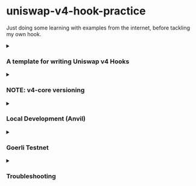 # uniswap-v4-hook-practice
Just doing some learning with examples from the internet, before tackling my own hook. 

<details>
<summary><h3>A template for writing Uniswap v4 Hooks </h3></summary>
[`Use this Template`](https://github.com/saucepoint/v4-template/generate)

1. The example hook [Counter.sol](src/Counter.sol) demonstrates the `beforeSwap()` and `afterSwap()` hooks
2. The test template [Counter.t.sol](test/Counter.t.sol) preconfigures the v4 pool manager, test tokens, and test liquidity.
3. The scripts in the v4-template are written so that you can
   - Designed for Goerli, but usable for other networks
   - Deploy a hook contract
   - Create a liquidity pool on V4
   - Add liquidity to a pool
   - Swap tokens on a pool
4. This template is built using Foundry
</details>

<details>
<summary><h3>NOTE: v4-core versioning</h3></summary>

Previous versions of `v4-template` accessed `v4-core` as the nested dependency of `v4-periphery`. With recent core activity, `v4-periphery` is slightly out of sync.

As of 11/16/2023, `v4-template` has pinned a version of `v4-core` that is most similar to the testnet deployments.

If there are issues, please do not hesistate on reaching out to [saucepoint](https://t.me/saucepoint)

</details>

<details>
<summary><h3>Local Development (Anvil)</h3></summary>
*requires [foundry](https://book.getfoundry.sh)*

```
forge install
forge test
```

Because v4 exceeds the bytecode limit of Ethereum and it's *business licensed*, we can only deploy & test hooks on [anvil](https://book.getfoundry.sh/anvil/).

```bash
# start anvil, with a larger code limit
anvil --code-size-limit 30000

# in a new terminal
forge script script/Anvil.s.sol \
    --rpc-url http://localhost:8545 \
    --private-key 0xac0974bec39a17e36ba4a6b4d238ff944bacb478cbed5efcae784d7bf4f2ff80 \
    --code-size-limit 30000 \
    --broadcast
```
</details>

<details>
<summary><h3>Goerli Testnet</h3></summary>

For testing on Goerli Testnet the Uniswap Foundation team has deployed a slimmed down version of the V4 contract (due to current contract size limits) on the network.

The relevant addresses for testing on Goerli are the ones below

```bash
POOL_MANAGER = 0x3A9D48AB9751398BbFa63ad67599Bb04e4BdF98b
POOL_MODIFY_POSITION_TEST = 0x83feDBeD11B3667f40263a88e8435fca51A03F8C
SWAP_ROUTER = 0xF8AADC65Bf1Ec1645ef931317fD48ffa734a185c
```

Update the following command with your own private key:

```
forge script script/00_Counter.s.sol \
--rpc-url https://rpc.ankr.com/eth_goerli \
--private-key [your_private_key_on_goerli_here] \
--broadcast
```

### *Deploying your own Tokens For Testing*

Because V4 is still in testing mode, most networks don't have liquidity pools live on V4 testnets. We recommend launching your own test tokens and expirementing with them that. We've included in the templace a Mock UNI and Mock USDC contract for easier testing. You can deploy the contracts and when you do you'll have 1 million mock tokens to test with for each contract. See deployment commands below

```
forge create script/mocks/mUNI.sol:MockUNI \
--rpc-url [your_rpc_url_here] \
--private-key [your_private_key_on_goerli_here]
```

```
forge create script/mocks/mUSDC.sol:MockUSDC \
--rpc-url [your_rpc_url_here] \
--private-key [your_private_key_on_goerli_here]
```

</details>

<details>
<summary><h3>Troubleshooting</h3></summary>



### *Permission Denied*

When installing dependencies with `forge install`, Github may throw a `Permission Denied` error

Typically caused by missing Github SSH keys, and can be resolved by following the steps [here](https://docs.github.com/en/github/authenticating-to-github/connecting-to-github-with-ssh) 

Or [adding the keys to your ssh-agent](https://docs.github.com/en/authentication/connecting-to-github-with-ssh/generating-a-new-ssh-key-and-adding-it-to-the-ssh-agent#adding-your-ssh-key-to-the-ssh-agent), if you have already uploaded SSH keys

### Hook deployment failures

Hook deployment failures are caused by incorrect flags or incorrect salt mining

1. Verify the flags are in agreement:
    * `getHookCalls()` returns the correct flags
    * `flags` provided to `HookMiner.find(...)`
2. Verify salt mining is correct:
    * In **forge test**: the *deploye*r for: `new Hook{salt: salt}(...)` and `HookMiner.find(deployer, ...)` are the same. This will be `address(this)`. If using `vm.prank`, the deployer will be the pranking address
    * In **forge script**: the deployer must be the CREATE2 Proxy: `0x4e59b44847b379578588920cA78FbF26c0B4956C`
        * If anvil does not have the CREATE2 deployer, your foundry may be out of date. You can update it with `foundryup`

</details>